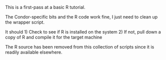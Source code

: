This is a first-pass at a basic R tutorial.

The Condor-specific bits and the R code work fine, I just need to clean up the 
wrapper script.

It should
	1) Check to see if R is installed on the system
	2) If not, pull down a copy of R and compile it for the target machine

The R source has been removed from this collection of scripts since it is 
readily available elsewhere.
